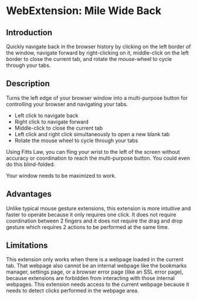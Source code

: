 # WebExtension: Mile Wide Back

## Introduction
Quickly navigate back in the browser history by clicking on the left border of the window, navigate forward by right-clicking on it, middle-click on the left border to close the current tab, and rotate the mouse-wheel to cycle through your tabs.

## Description

Turns the left edge of your browser window into a multi-purpose button for controlling your browser and navigating your tabs.

* Left click to navigate back
* Right click to navigate forward
* Middle-click to close the current tab
* Left click and right click simultaneously to open a new blank tab
* Rotate the mouse wheel to cycle through your tabs

Using Fitts Law, you can fling your wrist to the left of the screen without accuracy or coordination to reach the multi-purpose button. You could even do this blind-folded.

Your window needs to be maximized to work.

## Advantages

Unlike typical mouse gesture extensions, this extension is more intuitive and faster to operate because it only requires one click. It does not require coordination between 2 fingers and it does not require the drag and drop gesture which requires 2 actions to be performed at the same time.

## Limitations

This extension only works when there is a webpage loaded in the current tab. That webpage also cannot be an internal webpage like the bookmarks manager, settings page, or a browser error page (like an SSL error page), because extensions are forbidden from interacting with those internal webpages. This extension needs access to the current webpage because it needs to detect clicks performed in the webpage area.
